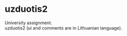 uzduotis2
================

University assignment.  
uzduotis2 (ui and comments are in Lithuanian language).
